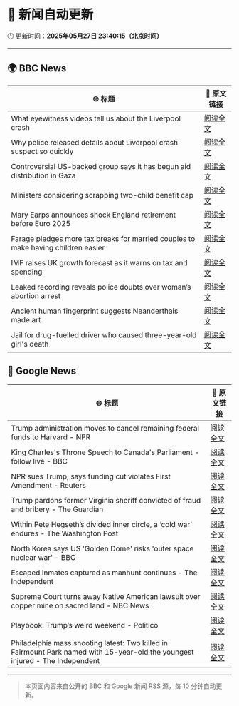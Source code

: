 # 🧠 新闻自动更新

🕒 更新时间：**2025年05月27日 23:40:15（北京时间）**

---

## 🌍 BBC News

| 🌐 标题 | 🔗 原文链接 |
|--------|-------------|
| What eyewitness videos tell us about the Liverpool crash | [阅读全文](https://www.bbc.com/news/videos/c9dq6jj0l9do) |
| Why police released details about Liverpool crash suspect so quickly | [阅读全文](https://www.bbc.com/news/articles/cvgv4ddpyddo) |
| Controversial US-backed group says it has begun aid distribution in Gaza | [阅读全文](https://www.bbc.com/news/articles/cev41em3r9lo) |
| Ministers considering scrapping two-child benefit cap | [阅读全文](https://www.bbc.com/news/articles/c5ykp78r5r7o) |
| Mary Earps announces shock England retirement before Euro 2025 | [阅读全文](https://www.bbc.com/sport/football/articles/cdj9ryd8mgro) |
| Farage pledges more tax breaks for married couples to make having children easier | [阅读全文](https://www.bbc.com/news/articles/c5yx062pvlvo) |
| IMF raises UK growth forecast as it warns on tax and spending | [阅读全文](https://www.bbc.com/news/articles/cx2jy0jk231o) |
| Leaked recording reveals police doubts over woman’s abortion arrest | [阅读全文](https://www.bbc.com/news/articles/cp852g0l6j6o) |
| Ancient human fingerprint suggests Neanderthals made art | [阅读全文](https://www.bbc.com/news/articles/cn0g9jv707yo) |
| Jail for drug-fuelled driver who caused three-year-old girl's death | [阅读全文](https://www.bbc.com/news/articles/cp3qdj0qdp7o) |

## 📰 Google News

| 🌐 标题 | 🔗 原文链接 |
|--------|-------------|
| Trump administration moves to cancel remaining federal funds to Harvard - NPR | [阅读全文](https://news.google.com/rss/articles/CBMifEFVX3lxTE9ZTmkwcmx6VjNCaEtMbkFzeWFRNkVMeWpBZG01VXg3OXBJNEl5RlFSOUJyNEVqS191YzVrVHJLOUZKMG1jVjdwMkNiMkpvY3RyaElhX3duYl9tUl9NTWxHWFdRV1gzRXlTclZHN2t2djR4Q18wZlNsZExMOFY?oc=5) |
| King Charles's Throne Speech to Canada's Parliament - follow live - BBC | [阅读全文](https://news.google.com/rss/articles/CBMiVEFVX3lxTE94Y2U4eXBCYkVGRTZ4alU1OHhJamhXX0NmaFhOdjNvY19MZERTQkVPcGs0R056cGs5eVUweE1VZUxPMlkzUWhHZ3dPY0Vpekc5dktPOQ?oc=5) |
| NPR sues Trump, says funding cut violates First Amendment - Reuters | [阅读全文](https://news.google.com/rss/articles/CBMinAFBVV95cUxPVUhIdWlIbzlpaDMweXpTOTlhRlZqQ0RwOU5wbTIyXzJ4TTVJUDdFU0thZjBOXzR5TTZ2U1ZuSUZLNExzYmZMSXJSZS00OEd2NjM5Y1U4SERNaHJHTGktdzVFMDJNN3pVc2dpLXJGSWtXRVdPbG94Y1NJTENYVXQ2bGd6VnBVdmlyUEwzbVJsY1VWclR4NVdxSmp0cGc?oc=5) |
| Trump pardons former Virginia sheriff convicted of fraud and bribery - The Guardian | [阅读全文](https://news.google.com/rss/articles/CBMimAFBVV95cUxOSnlqZExLQ0I2dTUybTJ5clVzbU11YVNEQXFlZUgwQ21GR1dHcGV3RmdVV2VwdDg2RXRiOGVyOTdFWmpnOC1pTHdVQWVkQTFLdnNmeWthdXlTQl9MOFhBYWRqdThPNFNpWm1VbUFCX3FoeEFFR0RONHg4WFhtbzZLNjh6eUt0UDlSZF9KU0RFQWFpMzdWWFlhUQ?oc=5) |
| Within Pete Hegseth’s divided inner circle, a ‘cold war’ endures - The Washington Post | [阅读全文](https://news.google.com/rss/articles/CBMilwFBVV95cUxOb1JMaEVlWUZ1Yk80WW8wNUNqSGdPd3ZWSkUwYm1POF9BNTdRZkZ5dlZZOU5hdFRBLTlMMnA5cFJmekU4U3A3T3NwYUpiT2FpclBtNzZGaHZnVnBpMzhOemE0eVh2MFhjMXhTcS1yR0VGSXVLaklEOVVLNEhJenF4UjBFLWY2bnRncmttbXJvQU0wS1p1VktF?oc=5) |
| North Korea says US 'Golden Dome' risks 'outer space nuclear war' - BBC | [阅读全文](https://news.google.com/rss/articles/CBMiWkFVX3lxTE1WNWhtX0JfOGFNZ0VsUEZQLXZuOFZLRldxMHAyMXVIR19fazVBNXBIUnVCdVNReEFBaEVvSGJLQV9ZVlNPeDhRQmhmUm1HU3ZpSS10LWtfaVVEUdIBX0FVX3lxTE1kVmJaZktUdnJiZHp4RVlwUXVaMlZ1V0J0VlZKNXZhcmNkLUsxZXF5UWdrSGRjQ3dnODNfVTAxS3cxWmtqRElRUnVIblI4UkhTVFJkZE8yTVhMUUlTenJn?oc=5) |
| Escaped inmates captured as manhunt continues - The Independent | [阅读全文](https://news.google.com/rss/articles/CBMimwFBVV95cUxNa0tYVmF5Q19HNms1TzlKRUFNcE1rdFo0RVI2Sk9SVXNKUjQwZFVCbnRvaHpiNFl2VWszaEY5dUwzTFltajZtU1RHTjU1MUpuWVBUMDZ1TG9LTEJ3TXQzRVEwUDlmRk9sdE00ZFJYTWxRNXlOTTZTZ09uczdHdE9qVUEyZnV3eDJmTWlMZnprS3VCdEdjanl4UGlONA?oc=5) |
| Supreme Court turns away Native American lawsuit over copper mine on sacred land - NBC News | [阅读全文](https://news.google.com/rss/articles/CBMixwFBVV95cUxQLXZZVEVjVFFfQzdDT1RPM3RxUDRVYmJhMU8wb203d29yRm54Y2t2RHozR252RkRqeGk1ajlhVnY5THBLd3pCalJGVzQzcVB1REZkaC1FSlhVNWFNcXl3amFlZTFSanNaWm51NnVqYnZOM09MelJlN1VQcWJCUFR6cFpoUUR6aHhLajdwOXZYWVlKUUNvOEduOVQ2VjZ6bWlEMFhha0NzRHlNWlFjUWhpUUIxMUwwcGlfbGo3M0tZTEtiWnp5V3Rj0gFWQVVfeXFMTmhDLWE0Q01WZ01FVnY5dFRBSzNSZVJGeWotQkdSZjRQVkc3WE92R3E2eDFDbDE0UGpjRUQxV19heGdwUkVMNW5vTFdCeGhUNjBzb3Z2VkE?oc=5) |
| Playbook: Trump’s weird weekend - Politico | [阅读全文](https://news.google.com/rss/articles/CBMijwFBVV95cUxPQWRyTjFISGJkU2Y3UEZkM2xHLUhxczRGQ3pJOVRYNzl3cnFMdDZsbWlfYjl1Rm5xOVlIQWhjdFo1aVNOQ3I4Y1QyTTYyQTFXWXlQSFZBV2NUX3dvVV9aWGpMRDg4VHpVTVFsRkdiSlpEc0lNOHBzT0t1ZW9kck5ZdXJRSlk2ZV9CcmxhcWlxNA?oc=5) |
| Philadelphia mass shooting latest: Two killed in Fairmount Park named with 15-year-old the youngest injured - The Independent | [阅读全文](https://news.google.com/rss/articles/CBMiywFBVV95cUxOZWFldlptTUhHNDlEWVJUY1JWYm5Gd0NwdGVzY3BuSnRaU25IVU1yOTlyTU5hSVdnR0JqOVVZNE5HbGwxSzZ1SUdrbHVFcUlyZ1VVSUJIX2hjZ002QzJERWJiYjdFUkRlS01GX1N4Y1FxMzdjZWl0aS1YcG14YnpaZUJXV1M5cDBfbElPYjF5OV82ZnJlRnJrMU13eFY2REVlRkYyMUgtS1BDQW1HSHd6UkhNclREUm1vRkJqQk1wXzhlSXRsOUdyeng0aw?oc=5) |

---
> 本页面内容来自公开的 BBC 和 Google 新闻 RSS 源，每 10 分钟自动更新。
